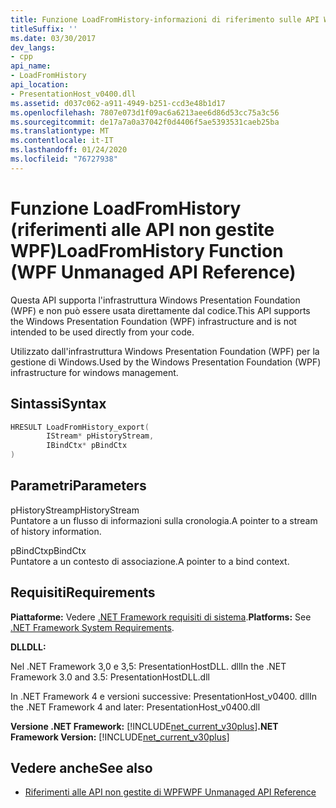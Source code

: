 ```yaml
---
title: Funzione LoadFromHistory-informazioni di riferimento sulle API WPF non gestite
titleSuffix: ''
ms.date: 03/30/2017
dev_langs:
- cpp
api_name:
- LoadFromHistory
api_location:
- PresentationHost_v0400.dll
ms.assetid: d037c062-a911-4949-b251-ccd3e48b1d17
ms.openlocfilehash: 7807e073d1f09ac6a6213aee6d86d53cc75a3c56
ms.sourcegitcommit: de17a7a0a37042f0d4406f5ae5393531caeb25ba
ms.translationtype: MT
ms.contentlocale: it-IT
ms.lasthandoff: 01/24/2020
ms.locfileid: "76727938"
---
```

# <a name="loadfromhistory-function-wpf-unmanaged-api-reference"></a><span data-ttu-id="88903-102">Funzione LoadFromHistory (riferimenti alle API non gestite WPF)</span><span class="sxs-lookup"><span data-stu-id="88903-102">LoadFromHistory Function (WPF Unmanaged API Reference)</span></span>
<span data-ttu-id="88903-103">Questa API supporta l'infrastruttura Windows Presentation Foundation (WPF) e non può essere usata direttamente dal codice.</span><span class="sxs-lookup"><span data-stu-id="88903-103">This API supports the Windows Presentation Foundation (WPF) infrastructure and is not intended to be used directly from your code.</span></span>  
  
 <span data-ttu-id="88903-104">Utilizzato dall'infrastruttura Windows Presentation Foundation (WPF) per la gestione di Windows.</span><span class="sxs-lookup"><span data-stu-id="88903-104">Used by the Windows Presentation Foundation (WPF) infrastructure for windows management.</span></span>  
  
## <a name="syntax"></a><span data-ttu-id="88903-105">Sintassi</span><span class="sxs-lookup"><span data-stu-id="88903-105">Syntax</span></span>  
  
```cpp  
HRESULT LoadFromHistory_export(  
        IStream* pHistoryStream,   
        IBindCtx* pBindCtx  
)  
```  
  
## <a name="parameters"></a><span data-ttu-id="88903-106">Parametri</span><span class="sxs-lookup"><span data-stu-id="88903-106">Parameters</span></span>  
 <span data-ttu-id="88903-107">pHistoryStream</span><span class="sxs-lookup"><span data-stu-id="88903-107">pHistoryStream</span></span>  
 <span data-ttu-id="88903-108">Puntatore a un flusso di informazioni sulla cronologia.</span><span class="sxs-lookup"><span data-stu-id="88903-108">A pointer to a stream of history information.</span></span>  
  
 <span data-ttu-id="88903-109">pBindCtx</span><span class="sxs-lookup"><span data-stu-id="88903-109">pBindCtx</span></span>  
 <span data-ttu-id="88903-110">Puntatore a un contesto di associazione.</span><span class="sxs-lookup"><span data-stu-id="88903-110">A pointer to a bind context.</span></span>  
  
## <a name="requirements"></a><span data-ttu-id="88903-111">Requisiti</span><span class="sxs-lookup"><span data-stu-id="88903-111">Requirements</span></span>  
 <span data-ttu-id="88903-112">**Piattaforme:** Vedere [.NET Framework requisiti di sistema](../../get-started/system-requirements.md).</span><span class="sxs-lookup"><span data-stu-id="88903-112">**Platforms:** See [.NET Framework System Requirements](../../get-started/system-requirements.md).</span></span>  
  
 <span data-ttu-id="88903-113">**DLL**</span><span class="sxs-lookup"><span data-stu-id="88903-113">**DLL:**</span></span>  
  
 <span data-ttu-id="88903-114">Nel .NET Framework 3,0 e 3,5: PresentationHostDLL. dll</span><span class="sxs-lookup"><span data-stu-id="88903-114">In the .NET Framework 3.0 and 3.5: PresentationHostDLL.dll</span></span>  
  
 <span data-ttu-id="88903-115">In .NET Framework 4 e versioni successive: PresentationHost_v0400. dll</span><span class="sxs-lookup"><span data-stu-id="88903-115">In the .NET Framework 4 and later: PresentationHost_v0400.dll</span></span>  
  
 <span data-ttu-id="88903-116">**Versione .NET Framework:** [!INCLUDE[net_current_v30plus](../../../../includes/net-current-v30plus-md.md)]</span><span class="sxs-lookup"><span data-stu-id="88903-116">**.NET Framework Version:** [!INCLUDE[net_current_v30plus](../../../../includes/net-current-v30plus-md.md)]</span></span>  
  
## <a name="see-also"></a><span data-ttu-id="88903-117">Vedere anche</span><span class="sxs-lookup"><span data-stu-id="88903-117">See also</span></span>

- [<span data-ttu-id="88903-118">Riferimenti alle API non gestite di WPF</span><span class="sxs-lookup"><span data-stu-id="88903-118">WPF Unmanaged API Reference</span></span>](wpf-unmanaged-api-reference.md)
